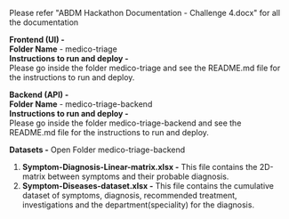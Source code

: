 Please refer "ABDM Hackathon Documentation - Challenge 4.docx" for all the documentation

**Frontend (UI) -** <br />
**Folder Name** - medico-triage<br />
**Instructions to run and deploy -**<br />
Please go inside the folder medico-triage and see the README.md file for the instructions to run and deploy.

**Backend (API) -**<br />
**Folder Name** - medico-triage-backend<br />
**Instructions to run and deploy -**<br />
Please go inside the folder medico-triage-backend and see the README.md file for the instructions to run and deploy.

**Datasets -**
Open Folder medico-triage-backend 
1. **Symptom-Diagnosis-Linear-matrix.xlsx -** This file contains the 2D-matrix between symptoms and their probable diagnosis.
2. **Symptom-Diseases-dataset.xlsx -** This file contains the cumulative dataset of symptoms, diagnosis, recommended treatment, investigations and the department(speciality) for the diagnosis.

